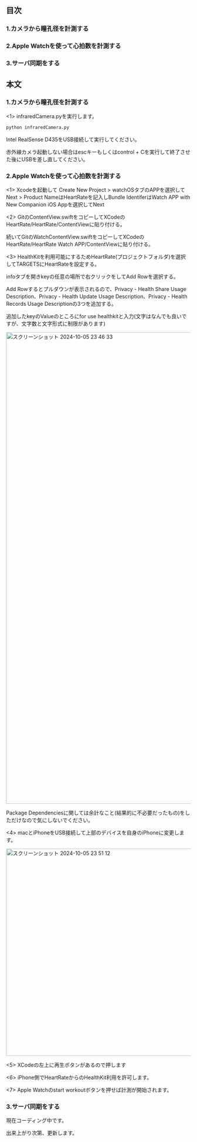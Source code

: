 ## 目次
### 1.カメラから瞳孔径を計測する
### 2.Apple Watchを使って心拍数を計測する
### 3.サーバ同期をする

## 本文
### 1.カメラから瞳孔径を計測する

<1> infraredCamera.pyを実行します。

```sh
python infraredCamera.py
```

Intel RealSense D435をUSB接続して実行してください。

赤外線カメラ起動しない場合はescキーもしくはcontrol + Cを実行して終了させた後にUSBを差し直してください。

### 2.Apple Watchを使って心拍数を計測する

<1> Xcodeを起動して Create New Project > watchOSタブのAPPを選択してNext > Product NameはHeartRateを記入しBundle IdentiferはWatch APP with New Companion iOS Appを選択してNext

<2> GitのContentView.swiftをコピーしてXCodeのHeartRate/HeartRate/ContentViewに貼り付ける。

続いてGitのWatchContentView.swiftをコピーしてXCodeのHeartRate/HeartRate Watch APP/ContentViewに貼り付ける。

<3> HealthKitを利用可能にするためHeartRate(プロジェクトフォルダ)を選択してTARGETSにHeartRateを設定する。

infoタブを開きkeyの任意の場所で右クリックをしてAdd Rowを選択する。

Add Rowするとプルダウンが表示されるので、Privacy - Health Share Usage Description、Privacy - Health Update Usage Description、Privacy - Health Records Usage Descriptionの3つを追加する。

追加したkeyのValueのところにfor use healthkitと入力(文字はなんでも良いですが、文字数と文字形式に制限があります)

<img width="1283" alt="スクリーンショット 2024-10-05 23 46 33" src="https://github.com/user-attachments/assets/7bfc9948-c614-4071-b1ff-3430082f5fbf">

Package Dependenciesに関しては余計なこと(結果的に不必要だったもの)をしただけなので気にしないでください。

<4> macとiPhoneをUSB接続して上部のデバイスを自身のiPhoneに変更します。

<img width="564" alt="スクリーンショット 2024-10-05 23 51 12" src="https://github.com/user-attachments/assets/82e79ba1-ec32-4409-bc90-6ac434bf0950">

<5> XCodeの左上に再生ボタンがあるので押します

<6> iPhone側でHeartRateからのHealthKit利用を許可します。

<7> Apple Watchのstart workoutボタンを押せば計測が開始されます。

### 3.サーバ同期をする

現在コーディング中です。

出来上がり次第、更新します。
